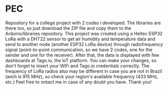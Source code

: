 # PEC
Repository for a college project with 2 codes i developed. The libraries are there too, so just download the ZIP file and copy them to the Arduino/libraries repository.
This project was created using a Heltec ESP32 LoRa with a DHT22 sensor to get air humidity and temperature data and send to another node (another ESP32 LoRa device) through radiofrequency signal (point-to-point communication, so we have 2 codes, one for the sender and one for the receiver). After that, the data is displayed with few dashboards at Tago.io, the IoT platform.
You can make your changes, so don't forget to insert your WiFi and Tago.io credentials correctly. The frequency of LoRa radios also may be different in case you are not in Brazil (wich is 915 MHz), so check your region's available frequency (433 MHz, etc.)
Feel free to ontact me in case of any doubt you have.
Thank you! 
